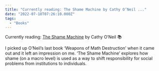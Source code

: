 ```yaml
---
title: "Currently reading: The Shame Machine by Cathy O’Neil ..."
date: "2022-07-18T07:26:10.000Z"
tags: 
  - "Books"
---
```


Currently reading: [The Shame Machine](https://bookshop.org/a/21729/9781984825452) by Cathy O’Neil 📚

I picked up O’Neil’s last book ‘Weapons of Math Destruction’ when it came out and it left an impression on me. ‘The Shame Machine’ explores how shame (on a macro level) is used as a way to shift responsibility for social problems from institutions to individuals.
